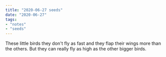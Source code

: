 ```yaml
---
title: "2020-06-27 seeds"
date: "2020-06-27"
tags:
- "notes"
- "seeds"
---
```


These little birds they don't fly as fast and they flap their wings more than the others. But they can really fly as high as the other bigger birds.